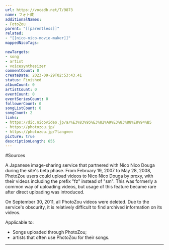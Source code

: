 ```yaml
---
url: https://vocadb.net/T/9873
name: フォト蔵
additionalNames: 
- FotoZou
parent: "[[parentless]]"
related:
- "[[nico-nico-movie-maker]]"
mappedNicoTags:

newTargets:
- song
- artist
- voicesynthesizer
commentCount: 0
createDate: 2023-09-29T02:53:43.41
status: Finished
albumCount: 0
artistCount: 0
eventCount: 0
eventSeriesCount: 0
followerCount: 0
songListCount: 0
songCount: 2
links: 
- https://dic.nicovideo.jp/a/%E3%83%95%E3%82%A9%E3%83%88%E8%94%B5
- https://photozou.jp/
- https://photozou.jp/?lang=en
picture: true
descriptionLength: 655
---
```


#Sources

A Japanese image-sharing service that partnered with Nico Nico Douga during the site's beta phase. From February 19, 2007 to May 28, 2008, PhotoZou users could upload videos to Nico Nico Douga by proxy, with their videos including the prefix "fz" instead of "sm". This was formerly a common way of uploading videos, but usage of this feature became rare after direct uploading was introduced.

On September 30, 2011, all PhotoZou videos were deleted. Due to the service's obscurity, it is relatively difficult to find archived information on its videos.

Applicable to:
- Songs uploaded through PhotoZou;
- artists that often use PhotoZou for their songs.

---

